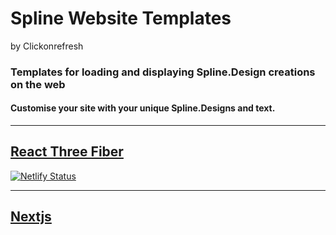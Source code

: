# Spline Website Templates 
by Clickonrefresh

### Templates for loading and displaying Spline.Design creations on the web
#### Customise your site with your unique Spline.Designs and text.
--------------------

## [React Three Fiber](/React-Three-Fiber)
[![Netlify Status](https://api.netlify.com/api/v1/badges/a0093858-8b99-40dd-a43c-b52ce8358965/deploy-status)](https://app.netlify.com/sites/clickonrefresh-templates-splinedesign-r3f/deploys)

----------------------

## [Nextjs]()